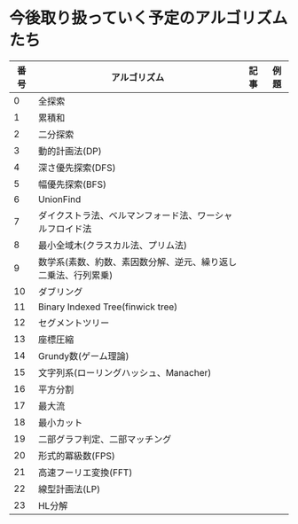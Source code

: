 # 今後取り扱っていく予定のアルゴリズムたち

|番号|アルゴリズム|記事|例題|
|--|--|--|--|
|0|全探索||
|1|累積和||
|2|二分探索||
|3|動的計画法(DP)||
|4|深さ優先探索(DFS)||
|5|幅優先探索(BFS)||
|6|UnionFind||
|7|ダイクストラ法、ベルマンフォード法、ワーシャルフロイド法||
|8|最小全域木(クラスカル法、プリム法)||
|9|数学系(素数、約数、素因数分解、逆元、繰り返し二乗法、行列累乗)||
|10|ダブリング||
|11|Binary Indexed Tree(finwick tree)||
|12|セグメントツリー||
|13|座標圧縮||
|14|Grundy数(ゲーム理論)||
|15|文字列系(ローリングハッシュ、Manacher)||
|16|平方分割||
|17|最大流||
|18|最小カット||
|19|二部グラフ判定、二部マッチング||
|20|形式的冪級数(FPS)||
|21|高速フーリエ変換(FFT)||
|22|線型計画法(LP)||
|23|HL分解||
